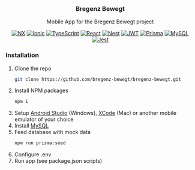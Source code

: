 <br />
<div align="center">

  <h3 align="center">Bregenz Bewegt</h3>

  <p align="center">
    Mobile App for the Bregenz Bewegt project
  </p>

[![NX][nx]][nx-url] [![Ionic][ionic]][ionic-url] [![TypeScript][typescript]][typescript-url] [![React][react]][react-url] [![Nest][nest]][nest-url] [![JWT][jwt]][jwt-url] [![Prisma][prisma]][react-url] [![MySQL][mysql]][mysql-url] [![Jest][jest]][jest-url]

</div>

### Installation

1. Clone the repo
   ```sh
   git clone https://github.com/bregenz-bewegt/bregenz-bewegt.git
   ```
2. Install NPM packages
   ```sh
   npm i
   ```
3. Setup [Android Studio][android-studio-url] (Windows), [XCode][xcode-url] (Mac) or another mobile emulator of your choice
4. Install [MySQL][mysql-url]
5. Feed database with mock data
   ```sh
   npm run prisma:seed
   ```
6. Configure .env
7. Run app (see package.json scripts)

[ionic]: https://img.shields.io/badge/Ionic-3880FF?style=for-the-badge&logo=ionic&logoColor=white
[ionic-url]: https://ionicframework.com/
[capacitor]: https://img.shields.io/badge/Capacitor-119EFF?style=for-the-badge&logo=Capacitor&logoColor=white
[capacitor-url]: https://capacitorjs.com/
[react]: https://img.shields.io/badge/React-20232A?style=for-the-badge&logo=react&logoColor=61DAFB
[react-url]: https://reactjs.org/
[prisma]: https://img.shields.io/badge/Prisma-3982CE?style=for-the-badge&logo=Prisma&logoColor=white
[prisma-url]: https://www.prisma.io/
[nest]: https://img.shields.io/badge/nestjs-E0234E?style=for-the-badge&logo=nestjs&logoColor=white
[nest-url]: https://nestjs.com/
[mysql]: https://img.shields.io/badge/MySQL-005C84?style=for-the-badge&logo=mysql&logoColor=white
[mysql-url]: https://www.mysql.com/
[nx]: https://img.shields.io/static/v1?style=for-the-badge&message=Nx&color=143055&logo=Nx&logoColor=FFFFFF&label=
[nx-url]: https://nx.dev/
[jwt]: https://img.shields.io/badge/JWT-000000?style=for-the-badge&logo=JSON%20web%20tokens&logoColor=white
[jwt-url]: https://jwt.io/
[typescript]: https://img.shields.io/badge/TypeScript-007ACC?style=for-the-badge&logo=typescript&logoColor=white
[typescript-url]: https://www.typescriptlang.org/
[jest]: https://img.shields.io/badge/Jest-C21325?style=for-the-badge&logo=jest&logoColor=white
[jest-url]: https://jestjs.io/
[android-studio-url]: https://developer.android.com/studio
[xcode-url]: https://developer.apple.com/xcode/
[mysql-url]: https://www.mysql.com/
